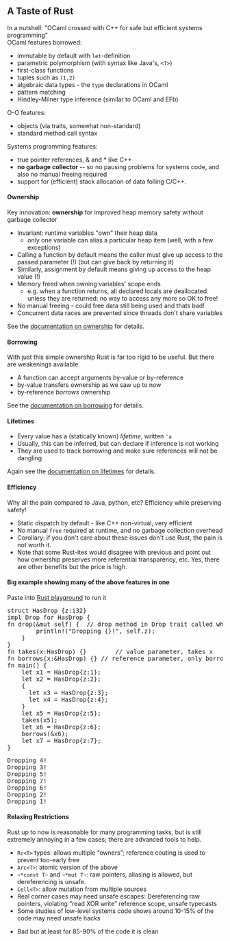 ## A Taste of Rust

In a nutshell: "OCaml crossed with C++ for safe but efficient systems programming"  
OCaml features borrowed:

*   immutable by default with `let`-definition
*   parametric polymorphism (with syntax like Java's, `<T>`)
*   first-class functions
*   tuples such as `(1,2)`
*   algebraic data types - the `type` declarations in OCaml
*   pattern matching
*   Hindley-Milner type inference (similar to OCaml and EFb)

O-O features:

*   objects (via traits, somewhat non-standard)
*   standard method call syntax

Systems programming features:

*   true pointer references, & and * like C++
*   **no garbage collector** -- so no pausing problems for systems code, and also no manual freeing required
*   support for (efficient) stack allocation of data folling C/C++.

#### Ownership

Key innovation: **ownership** for improved heap memory safety without garbage collector

*   Invariant: runtime variables "own" their heap data
    - only one variable can alias a particular heap item (well, with a few exceptions)
*   Calling a function by default means the caller must give up access to the passed parameter (!) (but can give back by returning it)
*   Similarly, assignment by default means giving up access to the heap value (!)
*   Memory freed when owning variables' scope ends 
    - e.g. when a function returns, all declared locals are deallocated unless they are returned: no way to access any more so OK to free!
*   No manual freeing - could free data still being used and thats bad!
*   Concurrent data races are prevented since threads don't share variables


See the [documentation on ownership](https://doc.rust-lang.org/book/ch04-01-what-is-ownership.html) for details.

#### Borrowing

With just this simple ownership Rust is far too rigid to be useful. But there are weakenings available.

*   A function can accept arguments by-value or by-reference
*   by-value transfers ownership as we saw up to now
*   by-reference _borrows_ ownership

See the [documentation on borrowing](https://doc.rust-lang.org/book/ch04-02-references-and-borrowing.html) for details.

#### Lifetimes

*   Every value has a (statically known) _lifetime_, written `'a`
*   Usually, this can be inferred, but can declare if inference is not working
*   They are used to track borrowing and make sure references will not be dangling

Again see the [documentation on lifetimes](https://doc.rust-lang.org/book/ch10-03-lifetime-syntax.html) for details.

#### Efficiency

Why all the pain compared to Java, python, etc? Efficiency while preserving safety!

*   Static dispatch by default - like C++ non-virtual, very efficient
*   No manual `free` required at runtime, and no garbage collection overhead
*   Corollary: if you don't care about these issues don't use Rust, the pain is not worth it.
*   Note that some Rust-ites would disagree with previous and point out how ownership preserves more referential transparency, etc. Yes, there are other benefits but the price is high.


#### Big example showing many of the above features in one

Paste into [Rust playground](https://play.rust-lang.org) to run it

<pre>struct HasDrop {z:i32}
impl Drop for HasDrop {
fn drop(&mut self) {  // drop method in Drop trait called when scope exits
        println!("Dropping {}!", self.z);
    }
}
fn takes(x:HasDrop) {}        // value parameter, takes x
fn borrows(x:&HasDrop) {} // reference parameter, only borrows x
fn main() {
    let x1 = HasDrop{z:1};
    let x2 = HasDrop{z:2};
    {
      let x3 = HasDrop{z:3};
      let x4 = HasDrop{z:4};
    }
    let x5 = HasDrop{z:5};
    takes(x5);
    let x6 = HasDrop{z:6};
    borrows(&x6);
    let x7 = HasDrop{z:7};
}
</pre>

<pre>Dropping 4!
Dropping 3!
Dropping 5!
Dropping 7!
Dropping 6!
Dropping 2!
Dropping 1!
</pre>

#### Relaxing Restrictions

Rust up to now is reasonable for many programming tasks, but is still extremely annoying in a few cases; there are advanced tools to help.

*   `Rc<T>` types: allows multiple “owners”; reference couting is used to prevent too-early free
*   `Arc<T>`: atomic version of the above
*   `~*const T~` and `~*mut T~`: raw pointers, aliasing is allowed, but dereferencing is unsafe.
*   `Cell<T>`: allow mutation from multiple sources
*   Real corner cases may need unsafe escapes: Dereferencing raw pointers, violating “read XOR write” reference scope, unsafe typecasts
*   Some studies of low-level systems code shows around 10-15% of the code may need unsafe hacks
  - Bad but at least for 85-90% of the code it is clean

